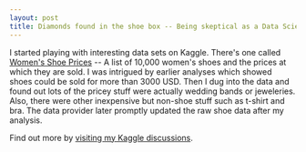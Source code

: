 ```yaml
---
layout: post
title: Diamonds found in the shoe box -- Being skeptical as a Data Scientist
---
```


<!-- [Jekyll](http://jekyllrb.com) is a static site generator, an open-source tool for creating simple yet powerful websites of all shapes and sizes. From [the project's readme](https://github.com/mojombo/jekyll/blob/master/README.markdown): -->

  <!-- > Jekyll is a simple, blog aware, static site generator. It takes a template directory [...] and spits out a complete, static website suitable for serving with Apache or your favorite web server. This is also the engine behind GitHub Pages, which you can use to host your project’s page or blog right here from GitHub. -->

<!-- It's an immensely useful tool and one we encourage you to use here with Lanyon. -->

I started playing with interesting data sets on Kaggle. There's one called [Women's Shoe Prices](https://www.kaggle.com/datafiniti/womens-shoes-prices) -- A list of 10,000 women's shoes and the prices at which they are sold. I was intrigued by earlier analyses which showed shoes could be sold for more than 3000 USD. Then I dug into the data and found out lots of the pricey stuff were actually wedding bands or jeweleries. Also, there were other inexpensive but non-shoe stuff such as t-shirt and bra. The data provider later promptly updated the raw shoe data after my analysis.


Find out more by [visiting my Kaggle discussions](https://www.kaggle.com/datafiniti/womens-shoes-prices/discussion/32961).
